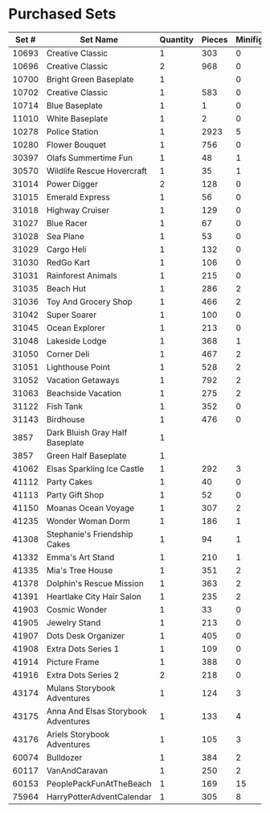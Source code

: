 # Purchased Sets

| Set # | Set Name | Quantity | Pieces | Minifigs |
|-------|----------|----------|--------|----------|
| 10693 | Creative Classic | 1 | 303 | 0 |
| 10696 | Creative Classic | 2 | 968 | 0 |
| 10700 | Bright Green Baseplate | 1 | | 0 |
| 10702 | Creative Classic | 1 | 583 | 0 |
| 10714 | Blue Baseplate | 1 | 1 | 0 |
| 11010 | White Baseplate | 1 | 2 | 0|
| 10278 | Police Station | 1 | 2923 | 5 |
| 10280 | Flower Bouquet | 1 | 756 | 0 |
| 30397 | Olafs Summertime Fun | 1 | 48 | 1 |
| 30570 | Wildlife Rescue Hovercraft | 1 | 35 | 1 |
| 31014 | Power Digger | 2 | 128 | 0 |
| 31015 | Emerald Express | 1 | 56 | 0 |
| 31018 | Highway Cruiser | 1 | 129 | 0 |
| 31027 | Blue Racer | 1 | 67 | 0 |
| 31028 | Sea Plane | 1 | 53 | 0 |
| 31029 | Cargo Heli | 1 | 132 | 0 |
| 31030 | RedGo Kart | 1 | 106 | 0 |
| 31031 | Rainforest Animals | 1 | 215 | 0 |
| 31035 | Beach Hut | 1 | 286 | 2 |
| 31036 | Toy And Grocery Shop | 1 | 466 | 2 |
| 31042 | Super Soarer | 1 | 100 | 0 |
| 31045 | Ocean Explorer | 1 | 213 | 0 |
| 31048 | Lakeside Lodge | 1 | 368 | 1 |
| 31050 | Corner Deli | 1 | 467 | 2 |
| 31051 | Lighthouse Point | 1 | 528 | 2 |
| 31052 | Vacation Getaways | 1 | 792 | 2 |
| 31063 | Beachside Vacation | 1 | 275 | 2 |
| 31122 | Fish Tank | 1 | 352 | 0 |
| 31143 | Birdhouse | 1 | 476 | 0 |
| 3857 | Dark Bluish Gray Half Baseplate | 1 |
| 3857 | Green Half Baseplate | 1 |
| 41062 | Elsas Sparkling Ice Castle | 1 | 292 | 3 |
| 41112 | Party Cakes | 1 | 40 | 0 |
| 41113 | Party Gift Shop | 1 | 52 | 0 |
| 41150 | Moanas Ocean Voyage | 1 | 307 | 2 |
| 41235 | Wonder Woman Dorm | 1 | 186 | 1 |
| 41308 | Stephanie's Friendship Cakes | 1 | 94 | 1 |
| 41332 | Emma's Art Stand | 1 | 210 | 1 |
| 41335 | Mia's Tree House | 1 | 351 | 2 |
| 41378 | Dolphin's Rescue Mission | 1 | 363 | 2 |
| 41391 | Heartlake City Hair Salon | 1 | 235 | 2 |
| 41903 | Cosmic Wonder | 1 | 33 | 0 |
| 41905 | Jewelry Stand | 1 | 213 | 0 |
| 41907 | Dots Desk Organizer | 1 | 405 | 0 |
| 41908 | Extra Dots Series 1 | 1 | 109 | 0 |
| 41914 | Picture Frame | 1 | 388 | 0 |
| 41916 | Extra Dots Series 2 | 2 | 218 | 0 |
| 43174 | Mulans Storybook Adventures | 1 | 124 | 3 |
| 43175 | Anna And Elsas Storybook Adventures | 1 | 133 | 4 |
| 43176 | Ariels Storybook Adventures | 1 | 105 | 3 |
| 60074 | Bulldozer | 1 | 384 | 2 |
| 60117 | VanAndCaravan | 1 | 250 | 2 |
| 60153 | PeoplePackFunAtTheBeach | 1 | 169 | 15 |
| 75964 | HarryPotterAdventCalendar | 1 | 305 | 8 |
